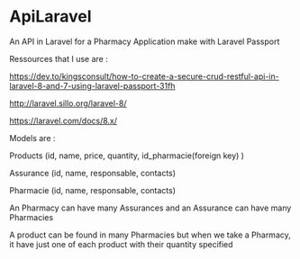 # ApiLaravel
An API in Laravel for a Pharmacy Application make with Laravel Passport


Ressources that I use are :

https://dev.to/kingsconsult/how-to-create-a-secure-crud-restful-api-in-laravel-8-and-7-using-laravel-passport-31fh   

http://laravel.sillo.org/laravel-8/   

https://laravel.com/docs/8.x/


Models are : 

Products (id, name, price, quantity, id_pharmacie(foreign key) )

Assurance (id, name, responsable, contacts)

Pharmacie (id, name, responsable, contacts)

An Pharmacy can have many Assurances and an Assurance can have many Pharmacies


A product can be found in many Pharmacies but when we take a Pharmacy, it have just one of each product with their quantity specified
